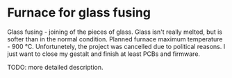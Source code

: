 # Furnace for glass fusing

Glass fusing - joining of the pieces of glass. Glass isn't really melted, but is softer than in the normal condition. Planned furnace maximum temperature - 900 °C. Unfortunetely, the project was cancelled due to political reasons. I just want to close my gestalt and finish at least PCBs and firmware.

TODO: more detailed description.
